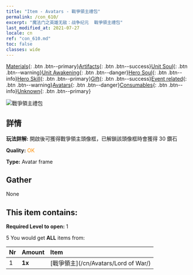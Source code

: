 ```yaml
---
title: "Item - Avatars - 戰爭領主禮包"
permalink: /con_610/
excerpt: "魔法门之英雄无敌：战争纪元  戰爭領主禮包"
last_modified_at: 2021-07-27
locale: cn
ref: "con_610.md"
toc: false
classes: wide
---
```

 [Materials](/ItemsCN/){: .btn .btn--primary}[Artifacts](/ItemsCN/Artifacts/){: .btn .btn--success}[Unit Soul](/ItemsCN/UnitSoul/){: .btn .btn--warning}[Unit Awakening](/ItemsCN/UnitAwakening/){: .btn .btn--danger}[Hero Soul](/ItemsCN/HeroSoul/){: .btn .btn--info}[Hero Skill](/ItemsCN/HeroSkill/){: .btn .btn--primary}[Gift](/ItemsCN/Gift/){: .btn .btn--success}[Event related](/ItemsCN/Events/){: .btn .btn--warning}[Avatars](/ItemsCN/Avatars/){: .btn .btn--danger}[Consumables](/ItemsCN/Consumables/){: .btn .btn--info}[Unknown](/ItemsCN/Unknown/){: .btn .btn--primary}

 ![戰爭領主禮包](/images/t/i_907003.png)

## 詳情
 **玩法詳解:** 開啟後可獲得戰爭領主頭像框，已解鎖該頭像框時會獲得 30 鑽石

 **Quality:** <span style="color: #FF8C00">OK</span>

 **Type:** Avatar frame

## Gather

  None

## This item contains:

 **Required Level to open:** 1

 5 You would get **ALL** items  from:

  | Nr | Amount |     Item    |
  |:---|:-------|:------------|
  | 1 |  **1x** | [戰爭領主](/cn/Avatars/Lord of War/) |  | 
